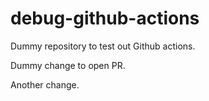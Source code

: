 # debug-github-actions
Dummy repository to test out Github actions.

Dummy change to open PR.

Another change.
